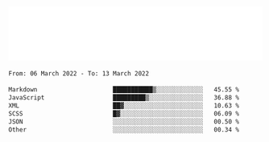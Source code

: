 [![](./hello.svg)](https://blog.yrobot.top?ref=github-yrobot)

<!--START_SECTION:waka-->

```text
From: 06 March 2022 - To: 13 March 2022

Markdown                     ███████████▒░░░░░░░░░░░░░   45.55 %
JavaScript                   █████████▒░░░░░░░░░░░░░░░   36.88 %
XML                          ██▓░░░░░░░░░░░░░░░░░░░░░░   10.63 %
SCSS                         █▓░░░░░░░░░░░░░░░░░░░░░░░   06.09 %
JSON                         ░░░░░░░░░░░░░░░░░░░░░░░░░   00.50 %
Other                        ░░░░░░░░░░░░░░░░░░░░░░░░░   00.34 %
```

<!--END_SECTION:waka-->
